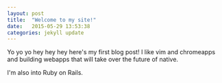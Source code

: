 ```yaml
---
layout: post
title:  "Welcome to my site!"
date:   2015-05-29 13:53:38
categories: jekyll update
---
```


Yo yo yo hey hey hey here's my first blog post! I like vim and chromeapps and building webapps that will take over the future of native.

I'm also into Ruby on Rails.
